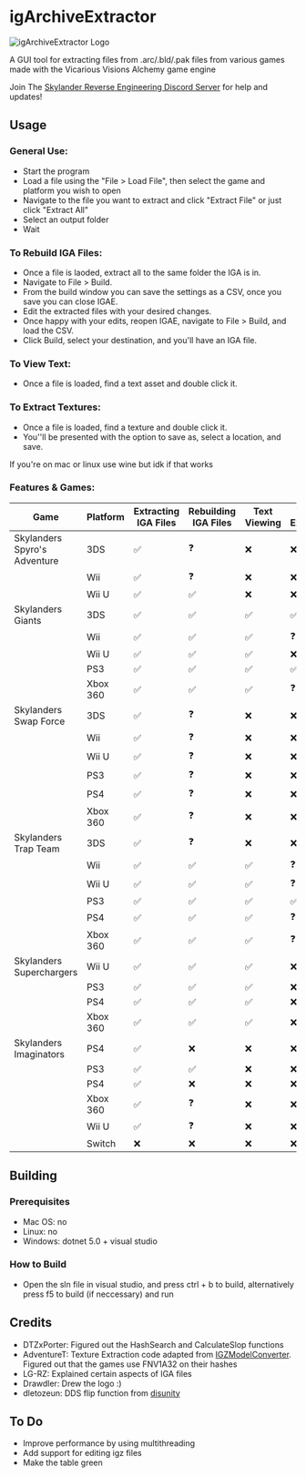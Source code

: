 # igArchiveExtractor

![igArchiveExtractor Logo](https://media.discordapp.net/attachments/852283501738065951/884608132016394240/image0.png?width=300&height=300)

A GUI tool for extracting files from .arc/.bld/.pak files from various games made with the Vicarious Visions Alchemy game engine

Join The [Skylander Reverse Engineering Discord Server](https://discord.gg/evFbgBpmMf) for help and updates!


## Usage

### General Use:

* Start the program
* Load a file using the "File > Load File", then select the game and platform you wish to open
* Navigate to the file you want to extract and click "Extract File" or just click "Extract All"
* Select an output folder
* Wait

### To Rebuild IGA Files:

* Once a file is laoded, extract all to the same folder the IGA is in.
* Navigate to File > Build.
* From the build window you can save the settings as a CSV, once you save you can close IGAE.
* Edit the extracted files with your desired changes.
* Once happy with your edits, reopen IGAE, navigate to File > Build, and load the CSV.
* Click Build, select your destination, and you'll have an IGA file.

### To View Text:

* Once a file is loaded, find a text asset and double click it.

### To Extract Textures:

* Once a file is loaded, find a texture and double click it.
* You''ll be presented with the option to save as, select a location, and save.

If you're on mac or linux use wine but idk if that works

### Features & Games:
| Game | Platform | Extracting IGA Files | Rebuilding IGA Files | Text Viewing | Texture Extraction |
|---|---|---|---|---|---|
| Skylanders Spyro's Adventure | 3DS | ✅ | ❓ | ❌ | ❌ |
| | Wii | ✅ | ❓ | ❌ | ❌ |
| | Wii U | ✅ | ✅ | ❌ | ❌ |
| Skylanders Giants | 3DS | ✅ | ✅ | ✅ | ✅ |
| | Wii | ✅ | ✅ | ✅ | ❓ |
| | Wii U | ✅ | ✅ | ✅ | ❌ |
| | PS3 | ✅ | ✅ | ✅ | ✅ |
| | Xbox 360 | ✅ | ✅ | ✅ | ❓ |
| Skylanders Swap Force | 3DS | ✅ | ❓ | ❌ | ❌ |
| | Wii | ✅ | ❓ | ❌ | ❌ |
| | Wii U | ✅ | ❓ | ❌ | ❌ |
| | PS3 | ✅ | ❓ | ❌ | ❌ |
| | PS4 | ✅ | ❓ | ❌ | ❌ |
| | Xbox 360 | ✅ | ❓ | ❌ | ❌ |
| Skylanders Trap Team | 3DS | ✅ | ❓ | ❌ | ❌ |
| | Wii | ✅ | ✅ | ✅ | ❓ |
| | Wii U | ✅ | ✅ | ✅ | ❓ |
| | PS3 | ✅ | ✅ | ✅ | ✅ |
| | PS4 | ✅ | ✅ | ✅ | ❓ |
| | Xbox 360 | ✅ | ✅ | ✅ | ❓ |
| Skylanders Superchargers | Wii U | ✅ | ✅ | ✅ | ❌ |
| | PS3 | ✅ | ✅ | ✅ | ❌ |
| | PS4 | ✅ | ✅ | ✅ | ❌ |
| | Xbox 360 | ✅ | ✅ | ✅ | ❌ |
| Skylanders Imaginators | PS4 | ✅ | ❌ | ❌ | ❌ |
| | PS3 | ✅ | ✅ | ❌ | ❌ |
| | PS4 | ✅ | ❌ | ❌ | ❌ |
| | Xbox 360 | ✅ | ❓ | ❌ | ❌ |
| | Wii U | ✅ | ❓ | ❌ | ❌ |
| | Switch | ❌ | ❌ | ❌ | ❌ |

## Building
### Prerequisites
* Mac OS: no
* Linux: no
* Windows: dotnet 5.0 + visual studio

### How to Build
* Open the sln file in visual studio, and press ctrl + b to build, alternatively press f5 to build (if neccessary) and run

## Credits
* DTZxPorter: Figured out the HashSearch and CalculateSlop functions
* AdventureT: Texture Extraction code adapted from [IGZModelConverter](https://github.com/AdventureT/IgzModelConverter). Figured out that the games use FNV1A32 on their hashes
* LG-RZ: Explained certain aspects of IGA files
* Drawdler: Drew the logo :)
* dletozeun: DDS flip function from [disunity](https://github.com/ata4/disunity/pull/43/files)

## To Do

* Improve performance by using multithreading
* Add support for editing igz files
* Make the table green
